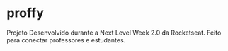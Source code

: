 # proffy
Projeto Desenvolvido durante a Next Level Week 2.0 da Rocketseat. Feito para conectar professores e estudantes.
